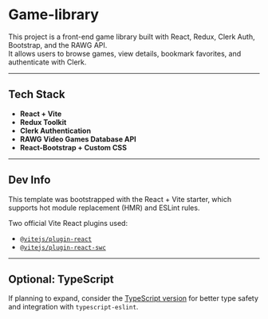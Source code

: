 # Game-library

This project is a front-end game library built with React, Redux, Clerk Auth, Bootstrap, and the RAWG API.  
It allows users to browse games, view details, bookmark favorites, and authenticate with Clerk.

---

## Tech Stack

- **React + Vite**
- **Redux Toolkit**
- **Clerk Authentication**
- **RAWG Video Games Database API**
- **React-Bootstrap + Custom CSS**

---

## Dev Info

This template was bootstrapped with the React + Vite starter, which supports hot module replacement (HMR) and ESLint rules.

Two official Vite React plugins used:
- [`@vitejs/plugin-react`](https://github.com/vitejs/vite-plugin-react)
- [`@vitejs/plugin-react-swc`](https://github.com/vitejs/vite-plugin-react-swc)

---

## Optional: TypeScript

If planning to expand, consider the [TypeScript version](https://github.com/vitejs/vite/tree/main/packages/create-vite/template-react-ts) for better type safety and integration with `typescript-eslint`.
